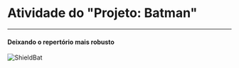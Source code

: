 <h1> Atividade do  "Projeto: Batman" </h1>

 <hr>

<h4>Deixando o repertório mais robusto </h4>


![ShieldBat](https://img.shields.io/badge/Batman-000000?e)
